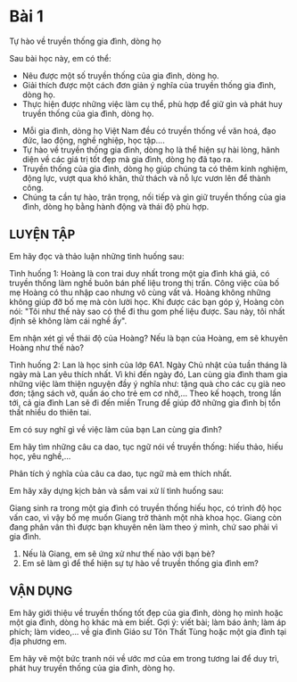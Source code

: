 # Bài 1
Tự hào về truyền thống gia đình, dòng họ

Sau bài học này, em có thể:
* Nêu được một số truyền thống của gia đình, dòng họ.
* Giải thích được một cách đơn giản ý nghĩa của truyền thống gia đình, dòng họ.
* Thực hiện được những việc làm cụ thể, phù hợp để giữ gìn và phát huy truyền thống của gia đình, dòng họ.

- Mỗi gia đình, dòng họ Việt Nam đều có truyền thống về văn hoá, đạo đức, lao động, nghề nghiệp, học tập....
- Tự hào về truyền thống gia đình, dòng họ là thể hiện sự hài lòng, hãnh diện về các giá trị tốt đẹp mà gia đình, dòng họ đã tạo ra.
- Truyền thống của gia đình, dòng họ giúp chúng ta có thêm kinh nghiệm, động lực, vượt qua khó khăn, thử thách và nỗ lực vươn lên để thành công.
- Chúng ta cần tự hào, trân trọng, nối tiếp và gìn giữ truyền thống của gia đình, dòng họ bằng hành động và thái độ phù hợp.

## LUYỆN TẬP
Em hãy đọc và thảo luận những tình huống sau:

Tình huống 1: Hoàng là con trai duy nhất trong một gia đình khá giả, có truyền thống làm nghề buôn bán phế liệu trong thị trấn. Công việc của bố mẹ Hoàng có thu nhập cao nhưng vô cùng vất vả. Hoàng không những không giúp đỡ bố mẹ mà còn lười học. Khi được các bạn góp ý, Hoàng còn nói: "Tôi như thế này sao có thể đi thu gom phế liệu được. Sau này, tôi nhất định sẽ không làm cái nghề ấy".

Em nhận xét gì về thái độ của Hoàng? Nếu là bạn của Hoàng, em sẽ khuyên Hoàng như thế nào?

Tình huống 2: Lan là học sinh của lớp 6A1. Ngày Chủ nhật của tuần tháng là ngày mà Lan yêu thích nhất. Vì khi đến ngày đó, Lan cùng gia đình tham gia những việc làm thiện nguyện đầy ý nghĩa như: tặng quà cho các cụ già neo đơn; tặng sách vở, quần áo cho trẻ em cơ nhỡ,... Theo kế hoạch, trong lần tới, cả gia đình Lan sẽ đi đến miền Trung để giúp đỡ những gia đình bị tổn thất nhiều do thiên tai.

Em có suy nghĩ gì về việc làm của bạn Lan cùng gia đình?

Em hãy tìm những câu ca dao, tục ngữ nói về truyền thống: hiếu thảo, hiếu học, yêu nghề,...

Phân tích ý nghĩa của câu ca dao, tục ngữ mà em thích nhất.

Em hãy xây dựng kịch bản và sắm vai xử lí tình huống sau:

Giang sinh ra trong một gia đình có truyền thống hiếu học, có trình độ học vấn cao, vì vậy bố mẹ muốn Giang trở thành một nhà khoa học. Giang còn đang phân vân thì được bạn khuyên nên làm theo ý mình, chứ sao phải vì gia đình.
1. Nếu là Giang, em sẽ ứng xử như thế nào với bạn bè?
2. Em sẽ làm gì để thể hiện sự tự hào về truyền thống gia đình em?

## VẬN DỤNG
Em hãy giới thiệu về truyền thống tốt đẹp của gia đình, dòng họ mình hoặc một gia đình, dòng họ khác mà em biết.
Gợi ý: viết bài; làm báo ảnh; làm áp phích; làm video,... về gia đình Giáo sư Tôn Thất Tùng hoặc một gia đình tại địa phương em.

Em hãy vẽ một bức tranh nói về ước mơ của em trong tương lai để duy trì, phát huy truyền thống của gia đình, dòng họ.
